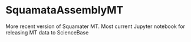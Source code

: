 # SquamataAssemblyMT
More recent version of Squamater MT.  Most current Jupyter notebook for releasing MT data to ScienceBase

